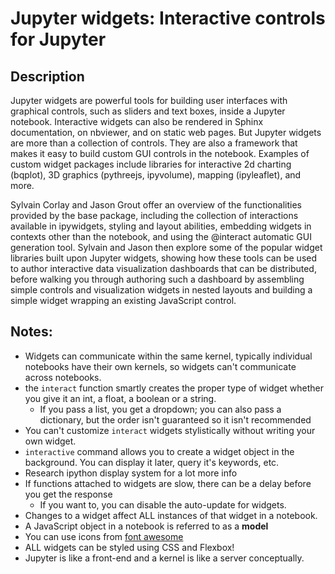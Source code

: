 # Jupyter widgets: Interactive controls for Jupyter

## Description

Jupyter widgets are powerful tools for building user interfaces with graphical controls, such as sliders and text boxes, inside a Jupyter notebook. Interactive widgets can also be rendered in Sphinx documentation, on nbviewer, and on static web pages. But Jupyter widgets are more than a collection of controls. They are also a framework that makes it easy to build custom GUI controls in the notebook. Examples of custom widget packages include libraries for interactive 2d charting (bqplot), 3D graphics (pythreejs, ipyvolume), mapping (ipyleaflet), and more.

Sylvain Corlay and Jason Grout offer an overview of the functionalities provided by the base package, including the collection of interactions available in ipywidgets, styling and layout abilities, embedding widgets in contexts other than the notebook, and using the @interact automatic GUI generation tool. Sylvain and Jason then explore some of the popular widget libraries built upon Jupyter widgets, showing how these tools can be used to author interactive data visualization dashboards that can be distributed, before walking you through authoring such a dashboard by assembling simple controls and visualization widgets in nested layouts and building a simple widget wrapping an existing JavaScript control.


## Notes:
- Widgets can communicate within the same kernel, typically individual notebooks have their own kernels, so widgets can't communicate across notebooks.
- the ```interact``` function smartly creates the proper type of widget whether you give it an int, a float, a boolean or a string.
  - If you pass a list, you get a dropdown; you can also pass a dictionary, but the order isn't guaranteed so it isn't recommended
- You can't customize ```interact``` widgets stylistically without writing your own widget.
- ```interactive``` command allows you to create a widget object in the background. You can display it later, query it's keywords, etc.
- Research ipython display system for a lot more info
- If functions attached to widgets are slow, there can be a delay before you get the response
  - If you want to, you can disable the auto-update for widgets.
- Changes to a widget affect ALL instances of that widget in a notebook.
- A JavaScript object in a notebook is referred to as a __model__
- You can use icons from [font awesome](http://fontawesome.io/)
- ALL widgets can be styled using CSS and Flexbox!
- Jupyter is like a front-end and a kernel is like a server conceptually.
